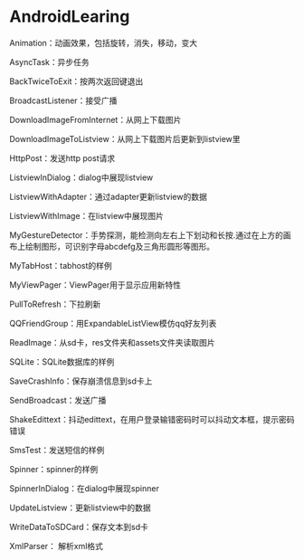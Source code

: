 AndroidLearing
==============
Animation：动画效果，包括旋转，消失，移动，变大

AsyncTask：异步任务

BackTwiceToExit：按两次返回键退出

BroadcastListener：接受广播

DownloadImageFromInternet：从网上下载图片

DownloadImageToListview：从网上下载图片后更新到listview里

HttpPost：发送http post请求

ListviewInDialog：dialog中展现listview

ListviewWithAdapter：通过adapter更新listview的数据

ListviewWithImage：在listview中展现图片

MyGestureDetector：手势探测，能检测向左右上下划动和长按.通过在上方的画布上绘制图形，可识别字母abcdefg及三角形圆形等图形。

MyTabHost：tabhost的样例

MyViewPager：ViewPager用于显示应用新特性

PullToRefresh：下拉刷新

QQFriendGroup：用ExpandableListView模仿qq好友列表

ReadImage：从sd卡，res文件夹和assets文件夹读取图片

SQLite：SQLite数据库的样例

SaveCrashInfo：保存崩溃信息到sd卡上

SendBroadcast：发送广播

ShakeEdittext：抖动edittext，在用户登录输错密码时可以抖动文本框，提示密码错误

SmsTest：发送短信的样例

Spinner：spinner的样例

SpinnerInDialog：在dialog中展现spinner

UpdateListview：更新listview中的数据

WriteDataToSDCard：保存文本到sd卡

XmlParser： 解析xml格式
